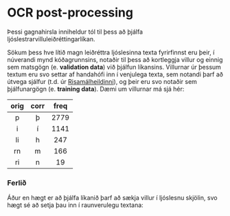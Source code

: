 # OCR post-processing

Þessi gagnahirsla inniheldur tól til þess að þjálfa ljóslestrarvilluleiðréttingarlíkan.

Sökum þess hve lítið magn leiðréttra ljóslesinna texta fyrirfinnst eru þeir, í núverandi mynd kóðagrunnsins, notaðir til þess að kortleggja villur og einnig sem matsgögn (e. **validation data**) við þjálfun líkansins. Villurnar úr þessum textum eru svo settar af handahófi inn í venjulega texta, sem notandi þarf að útvega sjálfur (t.d. úr [Risamálheildinni](https://repository.clarin.is/repository/xmlui/handle/20.500.12537/192)), og þeir eru svo notaðir sem þjálfunargögn (e. **training data**). Dæmi um villurnar má sjá hér:

| orig | corr | freq |
|:------:|:------:|:------:|
|   p    |   þ  | 2779 |
|   i   |    í  |  1141    |
|   li   |   h   |  247    |
|   rn   |   m   |  166    |
|   ri   |   n   |  19    |

### Ferlið

Áður en hægt er að þjálfa líkanið þarf að sækja villur í ljóslesnu skjölin, svo hægt sé að setja þau inn í raunverulegu textana:


